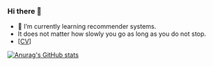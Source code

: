 ### Hi there 👋
- 🌱 I’m currently learning recommender systems.
- It does not matter how slowly you go as long as you do not stop.
- [[CV](https://drive.google.com/file/d/11kbKMCKhrXcM2FQbfn7-_uPet-62jPyO/view?usp=sharing)]

<!--
**psm1206/psm1206** is a ✨ _special_ ✨ repository because its `README.md` (this file) appears on your GitHub profile.

Here are some ideas to get you started:

- 🔭 I’m currently working on ...
- 🌱 I’m currently learning recommender system.
- 👯 I’m looking to collaborate on ...
- 🤔 I’m looking for help with ...
- 💬 Ask me about ...
- 📫 How to reach me: ...
- 😄 Pronouns: ...
- ⚡ Fun fact: ...
-->


[![Anurag's GitHub stats](https://github-readme-stats.vercel.app/api?username=psm1206&show_icons=true&count_private=true&theme=merko)](https://github.com/anuraghazra/github-readme-stats)
